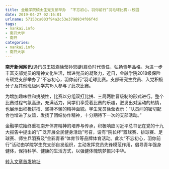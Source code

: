 ```yaml
---
title: 金融学院硕士生党支部举办  “不忘初心，羽你前行”羽毛球比赛--校园
date: 2019-04-27 02:16:01
urlname: 57153ca003f94a2c53e3798934f06f4d
tags: 
- nankai.info
- 南开大学
- 南开
categories:
- nankai.info
- 南开大学
---
```


**南开新闻网讯**(通讯员王钰涵徐莹孙思婕)肩负时代责任，弘扬青年品格。为进一步丰富支部党员的精神文化生活，增进党员的凝聚力，近日，金融学院2018级保险专硕党支部举办了“不忘初心，羽你前行”羽毛球比赛。支部研究生党员、入党积极分子及其他班级同学共15人参与了此次比赛。

为增加趣味性和挑战性，比赛以分组双打比拼、三局两胜晋级制的形式进行。整个比赛过程气氛高涨，充满活力，同学们享受着比赛的乐趣，迸发出对运动的热情，也展示出积极拼搏、坚持不懈的精神面貌。学生党员徐莹表示：“队员间的密切配合也增进了友谊，发扬了团结协作精神，十分期待下一次的支部活动。”

金融学院始终重视南开体育精神的培养与传承，积极响应习近平总书记在党的十九大报告中提出的“广泛开展全民健身活动”号召，设有“院长杯”篮球赛、排球赛、足球赛、师生乒羽赛及“金彩青春”体育节等品牌体育活动。此次“不忘初心，羽你前行”活动由学院学生党支部自发组织，主动发挥党员先锋模范作用，倡导青年强身健体，保持科学、健康的生活方式，以强健体魄筑梦振兴中华。

[转入文章首发地址](http://news.nankai.edu.cn/qqxy/system/2019/04/20/000446176.shtml)
